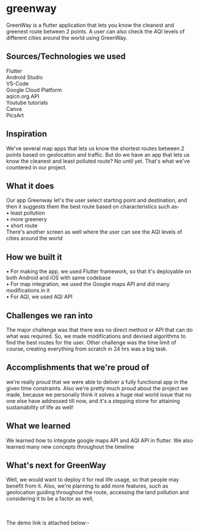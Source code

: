 # greenway

GreenWay is a flutter application that lets you know the cleanest and greenest route between 2 points. A user can also check the AQI levels of different cities around the world using GreenWay.

## Sources/Technologies we used
Flutter<br>
Android Studio<br>
VS-Code<br>
Google Cloud Platform<br>
aqicn.org API<br>
Youtube tutorials<br>
Canva<br>
PicsArt<br>

## Inspiration
We've several map apps that lets us know the shortest routes between 2 points based on geolocation and traffic. But do we have an app that lets us know the cleanest and least polluted route? No until yet. That's what we've countered in our project.

## What it does
Our app Greenway let's the user select starting point and destination, and then it suggests them the best route based on characteristics such as-
<br>
• least pollution
<br>
• more greenery
<br>
• short route
<br>
There's another screen as well where the user can see the AQI levels of cities around the world

## How we built it
• For making the app, we used Flutter framework, so that it's deployable on both Android and iOS with same codebase
<br>
• For map integration, we used the Google maps API and did many modifications in it
<br> 
• For AQI, we used AQI API

## Challenges we ran into
The major challenge was that there was no direct method or API that can do what was required. So, we made modifications and devised algorithms to find the best routes for the user. Other challenge was the time limit of course, creating everything from scratch in 24 hrs was a big task.

## Accomplishments that we're proud of
we're really proud that we were able to deliver a fully functional app in the given time constraints. Also we're pretty much proud about the project we made, because we personally think it solves a huge real world issue that no one else have addressed till now, and it's a stepping stone for attaining sustainability of life as well!

## What we learned
We learned how to integrate google maps API and AQI API in flutter. We also learned many new concepts throughout the timeline

## What's next for GreenWay
Well, we would want to deploy it for real life usage, so that people may benefit from it. Also, we're planning to add more features, such as geolocation guiding throughout the route, accessing the land pollution and considering it to be a factor as well,

<br><br>
The demo link is attached below:-

